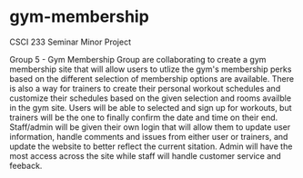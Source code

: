 # gym-membership

CSCI 233 Seminar Minor Project

Group 5 - Gym Membership Group are collaborating to create a gym membership site that will allow users to utlize the gym's membership perks based on the different selection of membership options are available. There is also a way for trainers to create their personal workout schedules and customize their schedules based on the given selection and rooms availble in the gym site. Users will be able to selected and sign up for workouts, but trainers will be the one to finally confirm the date and time on their end. Staff/admin will be given their own login that will allow them to update user information, handle comments and issues from either user or trainers, and update the website to better reflect the current sitation. Admin will have the most access across the site while staff will handle customer service and feeback.
